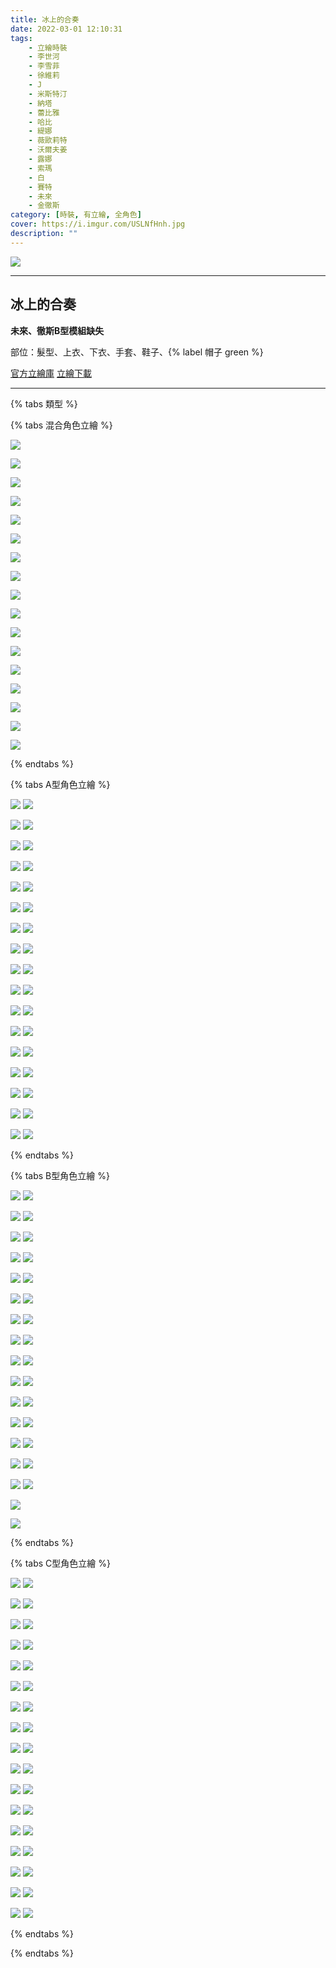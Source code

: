 ```yaml
---
title: 冰上的合奏
date: 2022-03-01 12:10:31
tags:
    - 立繪時裝
    - 李世河
    - 李雪菲
    - 徐維莉
    - J
    - 米斯特汀
    - 納塔
    - 蕾比雅
    - 哈比
    - 緹娜
    - 薇歐莉特
    - 沃爾夫姜
    - 露娜
    - 索瑪
    - 白
    - 賽特
    - 未來
    - 金徹斯
category: [時裝, 有立繪, 全角色]
cover: https://i.imgur.com/USLNfHnh.jpg
description: ""
---
```


[![](https://i.imgur.com/USLNfHnh.jpg)](https://i.imgur.com/USLNfHn.jpg)

---
## 冰上的合奏

**未來、徹斯B型模組缺失**


部位：髮型、上衣、下衣、手套、鞋子、{% label 帽子 green %}


[官方立繪庫](https://www.naddic.co.kr/ko/game/cls/fansitekit)
[立繪下載](https://closers.vod.nexoncdn.co.kr/site/fansitekit/Closers_FansiteKit_santa_181227_b8xc.zip)


---

{% tabs 類型 %}
<!-- tab 混搭立繪-->
{% tabs 混合角色立繪 %}
<!-- tab 李世河(Seha)-->
[![](https://i.imgur.com/jrXI1E1h.jpg)](https://i.imgur.com/jrXI1E1.jpg)
<!-- endtab -->
<!-- tab 李雪菲(Seulbi)-->
[![](https://i.imgur.com/jJmrJsbh.jpg)](https://i.imgur.com/jJmrJsb.jpg)
<!-- endtab -->
<!-- tab 徐維莉(Yuri)-->
[![](https://i.imgur.com/pRVMJueh.jpg)](https://i.imgur.com/pRVMJue.jpg)
<!-- endtab -->
<!-- tab J-->
[![](https://i.imgur.com/EYLV5Zyh.jpg)](https://i.imgur.com/EYLV5Zy.jpg)
<!-- endtab -->
<!-- tab 米斯特汀(Tein)-->
[![](https://i.imgur.com/9OAnQQFh.jpg)](https://i.imgur.com/9OAnQQF.jpg)
<!-- endtab -->
<!-- tab 納塔(Nata)-->
[![](https://i.imgur.com/dEiKgKMh.jpg)](https://i.imgur.com/dEiKgKM.jpg)
<!-- endtab -->
<!-- tab 蕾比雅(Levia)-->
[![](https://i.imgur.com/XCiry6Hh.jpg)](https://i.imgur.com/XCiry6H.jpg)
<!-- endtab -->
<!-- tab 哈比(Harpy)-->
[![](https://i.imgur.com/Z54Jt2Vh.jpg)](https://i.imgur.com/Z54Jt2V.jpg)
<!-- endtab -->
<!-- tab 緹娜(Tina)-->
[![](https://i.imgur.com/gSC9amxh.jpg)](https://i.imgur.com/gSC9amx.jpg)
<!-- endtab -->
<!-- tab 薇歐莉特(Violet)-->
[![](https://i.imgur.com/UoFTDN9h.jpg)](https://i.imgur.com/UoFTDN9.jpg)
<!-- endtab -->
<!-- tab 沃爾夫姜(Wolfgang)-->
[![](https://i.imgur.com/GmgXoBEh.jpg)](https://i.imgur.com/GmgXoBE.jpg)
<!-- endtab -->
<!-- tab 露娜(Luna)-->
[![](https://i.imgur.com/5beSF8Wh.jpg)](https://i.imgur.com/5beSF8W.jpg)
<!-- endtab -->
<!-- tab 索瑪(Soma)-->
[![](https://i.imgur.com/qm7p5lBh.jpg)](https://i.imgur.com/qm7p5lB.jpg)
<!-- endtab -->
<!-- tab 白(Bai)-->
[![](https://i.imgur.com/7ylRt9vh.jpg)](https://i.imgur.com/7ylRt9v.jpg)
<!-- endtab -->
<!-- tab 賽特(Seth)-->
[![](https://i.imgur.com/8lvURnHh.jpg)](https://i.imgur.com/8lvURnH.jpg)
<!-- endtab -->
<!-- tab 未來(Mirae)-->
[![](https://i.imgur.com/TdCp0Snh.jpg)](https://i.imgur.com/TdCp0Sn.jpg)
<!-- endtab -->
<!-- tab 徹斯(Chulsoo)-->
[![](https://i.imgur.com/RM369zlh.jpg)](https://i.imgur.com/RM369zl.jpg)
<!-- endtab -->
{% endtabs %}
<!-- endtab -->

<!-- tab A型-->
{% tabs A型角色立繪 %}
<!-- tab 李世河(Seha)-->
[![](https://i.imgur.com/uVnbElth.jpg)](https://i.imgur.com/uVnbElt.jpg)
[![](https://i.imgur.com/fajDlrYh.png)](https://i.imgur.com/fajDlrY.png)
<!-- endtab -->
<!-- tab 李雪菲(Seulbi)-->
[![](https://i.imgur.com/upQA6dZh.jpg)](https://i.imgur.com/upQA6dZ.jpg)
[![](https://i.imgur.com/IWLPnhPh.png)](https://i.imgur.com/IWLPnhP.png)
<!-- endtab -->
<!-- tab 徐維莉(Yuri)-->
[![](https://i.imgur.com/QEasobAh.jpg)](https://i.imgur.com/QEasobA.jpg)
[![](https://i.imgur.com/EaCAWyFh.png)](https://i.imgur.com/EaCAWyF.png)
<!-- endtab -->
<!-- tab J-->
[![](https://i.imgur.com/tPTgwCUh.jpg)](https://i.imgur.com/tPTgwCU.jpg)
[![](https://i.imgur.com/wU0G8lch.png)](https://i.imgur.com/wU0G8lc.png)
<!-- endtab -->
<!-- tab 米斯特汀(Tein)-->
[![](https://i.imgur.com/xKneAvqh.jpg)](https://i.imgur.com/xKneAvq.jpg)
[![](https://i.imgur.com/obxM0kKh.png)](https://i.imgur.com/obxM0kK.png)
<!-- endtab -->
<!-- tab 納塔(Nata)-->
[![](https://i.imgur.com/EwWNBYmh.jpg)](https://i.imgur.com/EwWNBYm.jpg)
[![](https://i.imgur.com/cd898RVh.png)](https://i.imgur.com/cd898RV.png)
<!-- endtab -->
<!-- tab 蕾比雅(Levia)-->
[![](https://i.imgur.com/dXJOcSxh.jpg)](https://i.imgur.com/dXJOcSx.jpg)
[![](https://i.imgur.com/AlKMWloh.png)](https://i.imgur.com/AlKMWlo.png)
<!-- endtab -->
<!-- tab 哈比(Harpy)-->
[![](https://i.imgur.com/o2CXKyZh.jpg)](https://i.imgur.com/o2CXKyZ.jpg)
[![](https://i.imgur.com/anm0xx5h.png)](https://i.imgur.com/anm0xx5.png)
<!-- endtab -->
<!-- tab 緹娜(Tina)-->
[![](https://i.imgur.com/SNMCM7hh.jpg)](https://i.imgur.com/SNMCM7h.jpg)
[![](https://i.imgur.com/GiV9Z9gh.png)](https://i.imgur.com/GiV9Z9g.png)
<!-- endtab -->
<!-- tab 薇歐莉特(Violet)-->
[![](https://i.imgur.com/pzRLviPh.jpg)](https://i.imgur.com/pzRLviP.jpg)
[![](https://i.imgur.com/jomGI4Vh.png)](https://i.imgur.com/jomGI4V.png)
<!-- endtab -->
<!-- tab 沃爾夫姜(Wolfgang)-->
[![](https://i.imgur.com/BZVY5Dkh.jpg)](https://i.imgur.com/BZVY5Dk.jpg)
[![](https://i.imgur.com/KpCQCNfh.png)](https://i.imgur.com/KpCQCNf.png)
<!-- endtab -->
<!-- tab 露娜(Luna)-->
[![](https://i.imgur.com/7wrmDGTh.jpg)](https://i.imgur.com/7wrmDGT.jpg)
[![](https://i.imgur.com/FXFcJNsh.png)](https://i.imgur.com/FXFcJNs.png)
<!-- endtab -->
<!-- tab 索瑪(Soma)-->
[![](https://i.imgur.com/1sn0Q50h.jpg)](https://i.imgur.com/1sn0Q50.jpg)
[![](https://i.imgur.com/ALEDP03h.png)](https://i.imgur.com/ALEDP03.png)
<!-- endtab -->
<!-- tab 白(Bai)-->
[![](https://i.imgur.com/gddcRSAh.jpg)](https://i.imgur.com/gddcRSA.jpg)
[![](https://i.imgur.com/Vy2runSh.png)](https://i.imgur.com/Vy2runS.png)
<!-- endtab -->
<!-- tab 賽特(Seth)-->
[![](https://i.imgur.com/rTdM8Dvh.jpg)](https://i.imgur.com/rTdM8Dv.jpg)
[![](https://i.imgur.com/Yvwu6Qwh.png)](https://i.imgur.com/Yvwu6Qw.png)
<!-- endtab -->
<!-- tab 未來(Mirae)-->
[![](https://i.imgur.com/uNXNAtah.jpg)](https://i.imgur.com/uNXNAta.jpg)
[![](https://i.imgur.com/RRSI25oh.png)](https://i.imgur.com/RRSI25o.png)
<!-- endtab -->
<!-- tab 徹斯(Chulsoo)-->
[![](https://i.imgur.com/3kw0tkVh.jpg)](https://i.imgur.com/3kw0tkV.jpg)
[![](https://i.imgur.com/NC5L7YOh.png)](https://i.imgur.com/NC5L7YO.png)
<!-- endtab -->
{% endtabs %}
<!-- endtab -->

<!-- tab B型-->
{% tabs B型角色立繪 %}
<!-- tab 李世河(Seha)-->
[![](https://i.imgur.com/dJsUeHih.jpg)](https://i.imgur.com/dJsUeHi.jpg)
[![](https://i.imgur.com/H1T5YjNh.png)](https://i.imgur.com/H1T5YjN.png)
<!-- endtab -->
<!-- tab 李雪菲(Seulbi)-->
[![](https://i.imgur.com/yrTFsurh.jpg)](https://i.imgur.com/yrTFsur.jpg)
[![](https://i.imgur.com/1Qm33LTh.png)](https://i.imgur.com/1Qm33LT.png)
<!-- endtab -->
<!-- tab 徐維莉(Yuri)-->
[![](https://i.imgur.com/11oUK8Bh.jpg)](https://i.imgur.com/11oUK8B.jpg)
[![](https://i.imgur.com/A4WOh8Qh.png)](https://i.imgur.com/A4WOh8Q.png)
<!-- endtab -->
<!-- tab J-->
[![](https://i.imgur.com/Atvqp1Qh.jpg)](https://i.imgur.com/Atvqp1Q.jpg)
[![](https://i.imgur.com/u6DY8Kxh.png)](https://i.imgur.com/u6DY8Kx.png)
<!-- endtab -->
<!-- tab 米斯特汀(Tein)-->
[![](https://i.imgur.com/X1HTBdKh.jpg)](https://i.imgur.com/X1HTBdK.jpg)
[![](https://i.imgur.com/r0rZz9jh.png)](https://i.imgur.com/r0rZz9j.png)
<!-- endtab -->
<!-- tab 納塔(Nata)-->
[![](https://i.imgur.com/LL8Uk6Wh.jpg)](https://i.imgur.com/LL8Uk6W.jpg)
[![](https://i.imgur.com/DrgTYfOh.png)](https://i.imgur.com/DrgTYfO.png)
<!-- endtab -->
<!-- tab 蕾比雅(Levia)-->
[![](https://i.imgur.com/jA7Jleih.jpg)](https://i.imgur.com/jA7Jlei.jpg)
[![](https://i.imgur.com/s0q3kogh.png)](https://i.imgur.com/s0q3kog.png)
<!-- endtab -->
<!-- tab 哈比(Harpy)-->
[![](https://i.imgur.com/LVgOpWIh.jpg)](https://i.imgur.com/LVgOpWI.jpg)
[![](https://i.imgur.com/a20oPWjh.png)](https://i.imgur.com/a20oPWj.png)
<!-- endtab -->
<!-- tab 緹娜(Tina)-->
[![](https://i.imgur.com/4eqvkqCh.jpg)](https://i.imgur.com/4eqvkqC.jpg)
[![](https://i.imgur.com/ERA2RzSh.png)](https://i.imgur.com/ERA2RzS.png)
<!-- endtab -->
<!-- tab 薇歐莉特(Violet)-->
[![](https://i.imgur.com/47bWmJfh.jpg)](https://i.imgur.com/47bWmJf.jpg)
[![](https://i.imgur.com/jf8kTgLh.png)](https://i.imgur.com/jf8kTgL.png)
<!-- endtab -->
<!-- tab 沃爾夫姜(Wolfgang)-->
[![](https://i.imgur.com/i5pNA1zh.jpg)](https://i.imgur.com/i5pNA1z.jpg)
[![](https://i.imgur.com/wIAk5QKh.png)](https://i.imgur.com/wIAk5QK.png)
<!-- endtab -->
<!-- tab 露娜(Luna)-->
[![](https://i.imgur.com/VuADO0Rh.jpg)](https://i.imgur.com/VuADO0R.jpg)
[![](https://i.imgur.com/j9S97IXh.png)](https://i.imgur.com/j9S97IX.png)
<!-- endtab -->
<!-- tab 索瑪(Soma)-->
[![](https://i.imgur.com/fWNaQy6h.jpg)](https://i.imgur.com/fWNaQy6.jpg)
[![](https://i.imgur.com/5wHrnh1h.png)](https://i.imgur.com/5wHrnh1.png)
<!-- endtab -->
<!-- tab 白(Bai)-->
[![](https://i.imgur.com/jOp9myLh.jpg)](https://i.imgur.com/jOp9myL.jpg)
[![](https://i.imgur.com/eA5M8Fih.png)](https://i.imgur.com/eA5M8Fi.png)
<!-- endtab -->
<!-- tab 賽特(Seth)-->
[![](https://i.imgur.com/Jwj7uTTh.jpg)](https://i.imgur.com/Jwj7uTT.jpg)
[![](https://i.imgur.com/mWEDNSDh.png)](https://i.imgur.com/mWEDNSD.png)
<!-- endtab -->
<!-- tab 未來(Mirae)-->
[![](https://i.imgur.com/XCWuoyHh.jpg)](https://i.imgur.com/XCWuoyH.jpg)
<!-- endtab -->
<!-- tab 徹斯(Chulsoo)-->
[![](https://i.imgur.com/USrGFehh.jpg)](https://i.imgur.com/USrGFeh.jpg)
<!-- endtab -->
{% endtabs %}
<!-- endtab -->

<!-- tab C型-->
{% tabs C型角色立繪 %}
<!-- tab 李世河(Seha)-->
[![](https://i.imgur.com/EH55CG2h.jpg)](https://i.imgur.com/EH55CG2.jpg)
[![](https://i.imgur.com/PjTCSgjh.png)](https://i.imgur.com/PjTCSgj.png)
<!-- endtab -->
<!-- tab 李雪菲(Seulbi)-->
[![](https://i.imgur.com/qrGKzLFh.jpg)](https://i.imgur.com/qrGKzLF.jpg)
[![](https://i.imgur.com/X1N1rSFh.png)](https://i.imgur.com/X1N1rSF.png)
<!-- endtab -->
<!-- tab 徐維莉(Yuri)-->
[![](https://i.imgur.com/GvIenbFh.jpg)](https://i.imgur.com/GvIenbF.jpg)
[![](https://i.imgur.com/GcgZ0oTh.png)](https://i.imgur.com/GcgZ0oT.png)
<!-- endtab -->
<!-- tab J-->
[![](https://i.imgur.com/RWl83e1h.jpg)](https://i.imgur.com/RWl83e1.jpg)
[![](https://i.imgur.com/p5gQHWLh.png)](https://i.imgur.com/p5gQHWL.png)
<!-- endtab -->
<!-- tab 米斯特汀(Tein)-->
[![](https://i.imgur.com/HpZJffCh.jpg)](https://i.imgur.com/HpZJffC.jpg)
[![](https://i.imgur.com/hpJyOl2h.png)](https://i.imgur.com/hpJyOl2.png)
<!-- endtab -->
<!-- tab 納塔(Nata)-->
[![](https://i.imgur.com/PHctFPRh.jpg)](https://i.imgur.com/PHctFPR.jpg)
[![](https://i.imgur.com/RsZ1LKOh.png)](https://i.imgur.com/RsZ1LKO.png)
<!-- endtab -->
<!-- tab 蕾比雅(Levia)-->
[![](https://i.imgur.com/520WHGfh.jpg)](https://i.imgur.com/520WHGf.jpg)
[![](https://i.imgur.com/nmI80qEh.png)](https://i.imgur.com/nmI80qE.png)
<!-- endtab -->
<!-- tab 哈比(Harpy)-->
[![](https://i.imgur.com/6GfdiGOh.jpg)](https://i.imgur.com/6GfdiGO.jpg)
[![](https://i.imgur.com/l1tHZveh.png)](https://i.imgur.com/l1tHZve.png)
<!-- endtab -->
<!-- tab 緹娜(Tina)-->
[![](https://i.imgur.com/CmeTP8Mh.jpg)](https://i.imgur.com/CmeTP8M.jpg)
[![](https://i.imgur.com/bJ7ReVeh.png)](https://i.imgur.com/bJ7ReVe.png)
<!-- endtab -->
<!-- tab 薇歐莉特(Violet)-->
[![](https://i.imgur.com/BJilQ2Lh.jpg)](https://i.imgur.com/BJilQ2L.jpg)
[![](https://i.imgur.com/n6lE7Qph.png)](https://i.imgur.com/n6lE7Qp.png)
<!-- endtab -->
<!-- tab 沃爾夫姜(Wolfgang)-->
[![](https://i.imgur.com/ie20VhYh.jpg)](https://i.imgur.com/ie20VhY.jpg)
[![](https://i.imgur.com/jt9MwyGh.png)](https://i.imgur.com/jt9MwyG.png)
<!-- endtab -->
<!-- tab 露娜(Luna)-->
[![](https://i.imgur.com/8RoZ8c3h.jpg)](https://i.imgur.com/8RoZ8c3.jpg)
[![](https://i.imgur.com/xxuIBxrh.png)](https://i.imgur.com/xxuIBxr.png)
<!-- endtab -->
<!-- tab 索瑪(Soma)-->
[![](https://i.imgur.com/tyMAK8Hh.jpg)](https://i.imgur.com/tyMAK8H.jpg)
[![](https://i.imgur.com/L22jFwZh.png)](https://i.imgur.com/L22jFwZ.png)
<!-- endtab -->
<!-- tab 白(Bai)-->
[![](https://i.imgur.com/FOkarUDh.jpg)](https://i.imgur.com/FOkarUD.jpg)
[![](https://i.imgur.com/72MqCOlh.png)](https://i.imgur.com/72MqCOl.png)
<!-- endtab -->
<!-- tab 賽特(Seth)-->
[![](https://i.imgur.com/kpVge32h.jpg)](https://i.imgur.com/kpVge32.jpg)
[![](https://i.imgur.com/8GA3Qnth.png)](https://i.imgur.com/8GA3Qnt.png)
<!-- endtab -->
<!-- tab 未來(Mirae)-->
[![](https://i.imgur.com/C8PCWxih.jpg)](https://i.imgur.com/C8PCWxi.jpg)
[![](https://i.imgur.com/3DSBW4Bh.png)](https://i.imgur.com/3DSBW4B.png)
<!-- endtab -->
<!-- tab 徹斯(Chulsoo)-->
[![](https://i.imgur.com/MxXEER0h.jpg)](https://i.imgur.com/MxXEER0.jpg)
[![](https://i.imgur.com/uyAfbhLh.png)](https://i.imgur.com/uyAfbhL.png)
<!-- endtab -->
{% endtabs %}
<!-- endtab -->

{% endtabs %}
